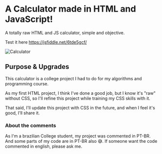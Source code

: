 # A Calculator made in HTML and JavaScript!
A totally raw HTML and JS calculator, simple and objective.

Test it here https://jsfiddle.net/6tde5gcf/

![Calculator](https://github.com/MatheusLeffa/Calculator-HTML-JS/blob/main/img/Calculator.PNG?raw=true)

## Purpose & Upgrades
This calculator is a college project I had to do for my algorithms and programming course.

As my first HTML project, I think I've done a good job, but I know it's "raw" without CSS, so I'll refine this project while training my CSS skills with it.

That said, I'll update this project with CSS in the future, and when I feel it's good, I'll share it.

### About the comments
As I'm a brazilian College student, my project was commented in PT-BR. And some parts of my code are in PT-BR also 😅. If someone want the code commented in english, please ask me. 
